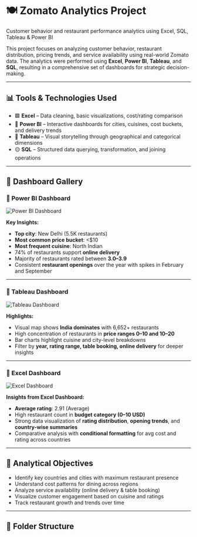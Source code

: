 # 🍽️ Zomato Analytics Project
Customer behavior and restaurant performance analytics using Excel, SQL, Tableau &amp; Power BI

This project focuses on analyzing customer behavior, restaurant distribution, pricing trends, and service availability using real-world Zomato data. The analytics were performed using **Excel**, **Power BI**, **Tableau**, and **SQL**, resulting in a comprehensive set of dashboards for strategic decision-making.

---

## 📊 Tools & Technologies Used

- 🟩 **Excel** – Data cleaning, basic visualizations, cost/rating comparison
- 📘 **Power BI** – Interactive dashboards for cities, cuisines, cost buckets, and delivery trends
- 🔵 **Tableau** – Visual storytelling through geographical and categorical dimensions
- 🟡 **SQL** – Structured data querying, transformation, and joining operations

---

## 🧩 Dashboard Gallery

### 📍 Power BI Dashboard

![Power BI Dashboard](C:/Users/DELL/OneDrive/Pictures/Screenshots/Power-BI_Dashboard.png)

**Key Insights:**
- **Top city**: New Delhi (5.5K restaurants)
- **Most common price bucket**: <$10
- **Most frequent cuisine**: North Indian
- 74% of restaurants support **online delivery**
- Majority of restaurants rated between **3.0–3.9**
- Consistent **restaurant openings** over the year with spikes in February and September

---

### 📍 Tableau Dashboard

![Tableau Dashboard](C:/Users/DELL/OneDrive/Pictures/Screenshots/Tableau_Dashboard.png)

**Highlights:**
- Visual map shows **India dominates** with 6,652+ restaurants
- High concentration of restaurants in **price ranges $0–$10 and $10–$20**
- Bar charts highlight cuisine and city-level breakdowns
- Filter by **year, rating range, table booking, online delivery** for deeper insights

---

### 📍 Excel Dashboard

![Excel Dashboard](C:/Users/DELL/OneDrive/Pictures/Screenshots/Excel_Dashboard.png)

**Insights from Excel Dashboard:**
- **Average rating**: 2.91 (Average)
- High restaurant count in **budget category (0–10 USD)**
- Strong data visualization of **rating distribution**, **opening trends**, and **country-wise summaries**
- Comparative analysis with **conditional formatting** for avg cost and rating across countries

---

## 🧠 Analytical Objectives

- Identify key countries and cities with maximum restaurant presence
- Understand cost patterns for dining across regions
- Analyze service availability (online delivery & table booking)
- Visualize customer engagement based on cuisine and ratings
- Track restaurant growth and trends over time

---

## 📁 Folder Structure

